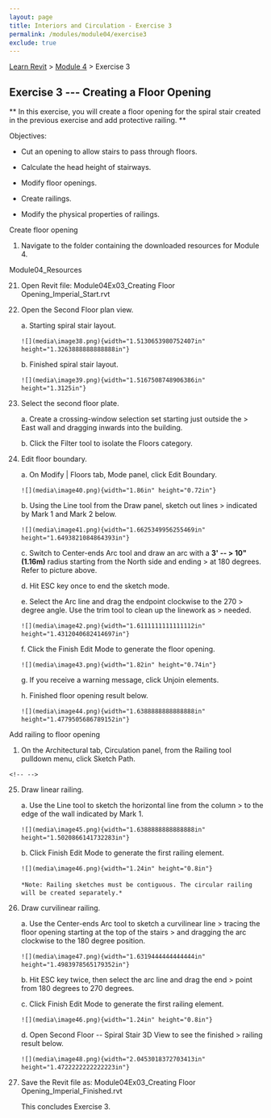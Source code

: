```yaml
---
layout: page
title: Interiors and Circulation - Exercise 3
permalink: /modules/module04/exercise3
exclude: true
---
```


[Learn Revit](/learnrevit/) > [Module 4](/learnrevit/modules/module04/) > Exercise 3

## Exercise 3 --- Creating a Floor Opening

** In this exercise, you will create a floor opening for the spiral stair
created in the previous exercise and add protective railing. **

Objectives:

-   Cut an opening to allow stairs to pass through floors.

-   Calculate the head height of stairways.

-   Modify floor openings.

-   Create railings.

-   Modify the physical properties of railings.

Create floor opening

1.  Navigate to the folder containing the downloaded resources for
    Module 4.

Module04_Resources

21. Open Revit file: Module04Ex03_Creating Floor
    Opening_Imperial_Start.rvt

22. Open the Second Floor plan view.

    a.  Starting spiral stair layout.

        ![](media\image38.png){width="1.5130653980752407in"
        height="1.3263888888888888in"}

    b.  Finished spiral stair layout.

        ![](media\image39.png){width="1.5167508748906386in"
        height="1.3125in"}

23. Select the second floor plate.

    a.  Create a crossing-window selection set starting just outside the
        > East wall and dragging inwards into the building.

    b.  Click the Filter tool to isolate the Floors category.

24. Edit floor boundary.

    a.  On Modify \| Floors tab, Mode panel, click Edit Boundary.

        ![](media\image40.png){width="1.86in" height="0.72in"}

    b.  Using the Line tool from the Draw panel, sketch out lines
        > indicated by Mark 1 and Mark 2 below.

        ![](media\image41.png){width="1.6625349956255469in"
        height="1.6493821084864393in"}

    c.  Switch to Center-ends Arc tool and draw an arc with a **3' --
        > 10" (1.16m)** radius starting from the North side and ending
        > at 180 degrees. Refer to picture above.

    d.  Hit ESC key once to end the sketch mode.

    e.  Select the Arc line and drag the endpoint clockwise to the 270
        > degree angle. Use the trim tool to clean up the linework as
        > needed.

        ![](media\image42.png){width="1.6111111111111112in"
        height="1.4312040682414697in"}

    f.  Click the Finish Edit Mode to generate the floor opening.

        ![](media\image43.png){width="1.82in" height="0.74in"}

    g.  If you receive a warning message, click Unjoin elements.

    h.  Finished floor opening result below.

        ![](media\image44.png){width="1.6388888888888888in"
        height="1.4779505686789152in"}

Add railing to floor opening

1.  On the Architectural tab, Circulation panel, from the Railing tool
    pulldown menu, click Sketch Path.

```{=html}
<!-- -->
```
25. Draw linear railing.

    a.  Use the Line tool to sketch the horizontal line from the column
        > to the edge of the wall indicated by Mark 1.

        ![](media\image45.png){width="1.6388888888888888in"
        height="1.5020866141732283in"}

    b.  Click Finish Edit Mode to generate the first railing element.

        ![](media\image46.png){width="1.24in" height="0.8in"}

        *Note: Railing sketches must be contiguous. The circular railing
        will be created separately.*

26. Draw curvilinear railing.

    a.  Use the Center-ends Arc tool to sketch a curvilinear line
        > tracing the floor opening starting at the top of the stairs
        > and dragging the arc clockwise to the 180 degree position.

        ![](media\image47.png){width="1.6319444444444444in"
        height="1.4983978565179352in"}

    b.  Hit ESC key twice, then select the arc line and drag the end
        > point from 180 degrees to 270 degrees.

    c.  Click Finish Edit Mode to generate the first railing element.

        ![](media\image46.png){width="1.24in" height="0.8in"}

    d.  Open Second Floor -- Spiral Stair 3D View to see the finished
        > railing result below.

        ![](media\image48.png){width="2.0453018372703413in"
        height="1.4722222222222223in"}

27. Save the Revit file as: Module04Ex03_Creating Floor
    Opening_Imperial_Finished.rvt

    This concludes Exercise 3.


